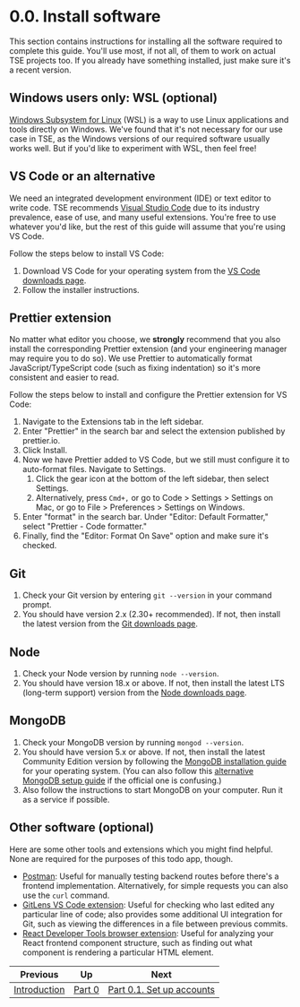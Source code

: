 # 0.0. Install software

This section contains instructions for installing all the software required to complete this guide. You'll use most, if not all, of them to work on actual TSE projects too. If you already have something installed, just make sure it's a recent version.

## Windows users only: WSL (optional)

[Windows Subsystem for Linux](https://learn.microsoft.com/en-us/windows/wsl/install) (WSL) is a way to use Linux applications and tools directly on Windows. We've found that it's not necessary for our use case in TSE, as the Windows versions of our required software usually works well. But if you'd like to experiment with WSL, then feel free!

## VS Code or an alternative

We need an integrated development environment (IDE) or text editor to write code. TSE recommends [Visual Studio Code](https://code.visualstudio.com) due to its industry prevalence, ease of use, and many useful extensions. You're free to use whatever you'd like, but the rest of this guide will assume that you're using VS Code.

Follow the steps below to install VS Code:

1. Download VS Code for your operating system from the [VS Code downloads page](https://code.visualstudio.com/download).
2. Follow the installer instructions.

## Prettier extension

No matter what editor you choose, we **strongly** recommend that you also install the corresponding Prettier extension (and your engineering manager may require you to do so). We use Prettier to automatically format JavaScript/TypeScript code (such as fixing indentation) so it's more consistent and easier to read.

Follow the steps below to install and configure the Prettier extension for VS Code:

1. Navigate to the Extensions tab in the left sidebar.
2. Enter "Prettier" in the search bar and select the extension published by prettier.io.
3. Click Install.
4. Now we have Prettier added to VS Code, but we still must configure it to auto-format files. Navigate to Settings.
   1. Click the gear icon at the bottom of the left sidebar, then select Settings.
   2. Alternatively, press `Cmd+,` or go to Code > Settings > Settings on Mac, or go to File > Preferences > Settings on Windows.
5. Enter "format" in the search bar. Under "Editor: Default Formatter," select "Prettier - Code formatter."
6. Finally, find the "Editor: Format On Save" option and make sure it's checked.

## Git

1. Check your Git version by entering `git --version` in your command prompt.
2. You should have version 2.x (2.30+ recommended). If not, then install the latest version from the [Git downloads page](https://git-scm.com/downloads).

## Node

1. Check your Node version by running `node --version`.
2. You should have version 18.x or above. If not, then install the latest LTS (long-term support) version from the [Node downloads page](https://nodejs.org/en/download).

## MongoDB

1. Check your MongoDB version by running `mongod --version`.
2. You should have version 5.x or above. If not, then install the latest Community Edition version by following the [MongoDB installation guide](https://www.mongodb.com/docs/manual/installation/#mongodb-installation-tutorials) for your operating system. (You can also follow this [alternative MongoDB setup guide](https://www.prisma.io/dataguide/mongodb/setting-up-a-local-mongodb-database) if the official one is confusing.)
3. Also follow the instructions to start MongoDB on your computer. Run it as a service if possible.

## Other software (optional)

Here are some other tools and extensions which you might find helpful. None are required for the purposes of this todo app, though.

- [Postman](https://www.postman.com/downloads/): Useful for manually testing backend routes before there's a frontend implementation. Alternatively, for simple requests you can also use the `curl` command.
- [GitLens VS Code extension](https://marketplace.visualstudio.com/items?itemName=eamodio.gitlens): Useful for checking who last edited any particular line of code; also provides some additional UI integration for Git, such as viewing the differences in a file between previous commits.
- [React Developer Tools browser extension](https://react.dev/learn/react-developer-tools): Useful for analyzing your React frontend component structure, such as finding out what component is rendering a particular HTML element.

| Previous                           | Up           | Next                                         |
| ---------------------------------- | ------------ | -------------------------------------------- |
| [Introduction](../Introduction.md) | [Part 0](./) | [Part 0.1. Set up accounts](./0-1-Set-up.md) |
